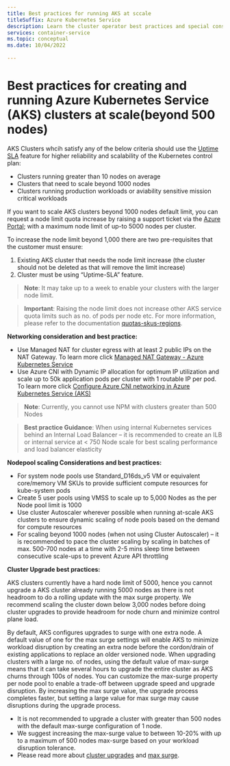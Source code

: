 ```yaml
---
title: Best practices for running AKS at sccale 
titleSuffix: Azure Kubernetes Service
description: Learn the cluster operator best practices and special considerations for running large clusters at 500 node scale and beyond 
services: container-service
ms.topic: conceptual
ms.date: 10/04/2022
 
---
```


# Best practices for creating and running Azure Kubernetes Service (AKS) clusters at scale(beyond 500 nodes)

AKS Clusters whcih satisfy any of the below criteria should use the [Uptime SLA][Uptime SLA] feature for higher reliability and scalability of the Kubernetes control plan:
* Clusters running greater than 10 nodes on average
* Clusters that need to scale beyond 1000 nodes 
* Clusters running production workloads or aviability sensitive mission critical workloads

If you want to scale AKS clusters beyond 1000 nodes default limit, you can request a node limit quota increase by raising a support ticket via the [Azure Portal][Azure Portal]; with a maximum node limit of up-to 5000 nodes per cluster. 

To increase the node limit beyond 1,000 there are two pre-requisites that the customer must ensure:
1.	Existing AKS cluster that needs the node limit increase (the cluster should not be deleted as that will remove the limit increase)
2.	Cluster must be using “Uptime-SLA” feature.

> **Note**: It may take up to a week to enable your clusters with the larger node limit.

> **Important**: Raising the node limit does not increase other AKS service quota limits such as no. of pods per node etc. For more information, please refer to the documentation [quotas-skus-regions][quotas-skus-regions].

**Networking consideration and best practice:**

* Use Managed NAT for cluster egress with at least 2 public IPs on the NAT Gateway. To learn more click [Managed NAT Gateway - Azure Kubernetes Service][Managed NAT Gateway - Azure Kubernetes Service]
* Use Azure CNI with Dynamic IP allocation for optimum IP utilization and scale up to 50k application pods per cluster with 1 routable IP per pod. To learn more click [Configure Azure CNI networking in Azure Kubernetes Service (AKS)][Configure Azure CNI networking in Azure Kubernetes Service (AKS)]

> **Note**: Currently, you cannot use NPM with clusters greater than 500 Nodes 

> **Best practice Guidance**: When using internal Kubernetes services behind an Internal Load Balancer – it is recommended to create an ILB or internal service at < 750 Node scale for best scaling performance and load balancer elasticity

**Nodepool scaling Considerations and best practices:**

* For system node pools use Standard_D16ds_v5 VM or equivalent core/memory VM SKUs to provide sufficient compute resources for kube-system pods
* Create 5 user pools using VMSS to scale up to 5,000 Nodes as the per Node pool limit is 1000
* Use cluster Autoscaler wherever possible when running at-scale AKS clusters to ensure dynamic scaling of node pools based on the demand for compute resources
* For scaling beyond 1000 nodes (when not using Cluster Autoscaler) – it is recommended to pace the cluster scaling by scaling in batches of max. 500-700 nodes at a time with 2-5 mins sleep time between consecutive scale-ups to prevent Azure API throttling

**Cluster Upgrade best practices:**

AKS clusters currently have a hard node limit of 5000, hence you cannot upgrade a AKS cluster already running 5000 nodes as there is not headroom to do a rolling update with the max surge property. We recommend scaling the cluster down below 3,000 nodes before doing cluster upgrades to provide headroom for node churn and minimize control plane load.

By default, AKS configures upgrades to surge with one extra node. A default value of one for the max surge settings will enable AKS to minimize workload disruption by creating an extra node before the cordon/drain of existing applications to replace an older versioned node. When upgrading clusters with a large no. of nodes, using the default value of max-surge means that it can take several hours to upgrade the entire cluster as AKS churns through 100s of nodes. You can customize the max-surge property per node pool to enable a trade-off between upgrade speed and upgrade disruption. By increasing the max surge value, the upgrade process completes faster, but setting a large value for max surge may cause disruptions during the upgrade process.
* It is not recommended to upgrade a cluster with greater than 500 nodes with the default max-surge configuration of 1 node.
* We suggest increasing the max-surge value to between 10-20% with up to a maximum of 500 nodes max-surge based on your workload disruption tolerance. 
* Please read more about [cluster upgrades][cluster upgrades] and [max surge][max surge].

<!-- Links - External -->
[Managed NAT Gateway - Azure Kubernetes Service]: https://learn.microsoft.com/en-us/azure/aks/nat-gateway
[Configure Azure CNI networking in Azure Kubernetes Service (AKS)]: https://learn.microsoft.com/en-us/azure/aks/configure-azure-cni#dynamic-allocation-of-ips-and-enhanced-subnet-support
[max surge]: https://learn.microsoft.com/en-us/azure/aks/upgrade-cluster?tabs=azure-cli#customize-node-surge-upgrade
[Azure Portal]: https://ms.portal.azure.com/#create/Microsoft.Support/Parameters/%7B%0D%0A%09%22subId%22%3A+%22%22%2C%0D%0A%09%22pesId%22%3A+%225a3a423f-8667-9095-1770-0a554a934512%22%2C%0D%0A%09%22supportTopicId%22%3A+%2280ea0df7-5108-8e37-2b0e-9737517f0b96%22%2C%0D%0A%09%22contextInfo%22%3A+%22AksLabelDeprecationMarch22%22%2C%0D%0A%09%22caller%22%3A+%22Microsoft_Azure_ContainerService+%2B+AksLabelDeprecationMarch22%22%2C%0D%0A%09%22severity%22%3A+%223%22%0D%0A%7D
[uptime SLA]: https://learn.microsoft.com/en-us/azure/aks/uptime-sla

<!-- LINKS - Internal -->
[quotas-skus-regions]: ../articles/aks/quotas-skus-regions.md
[cluster upgrades]: ../articles/aks/upgrade-cluster.md
